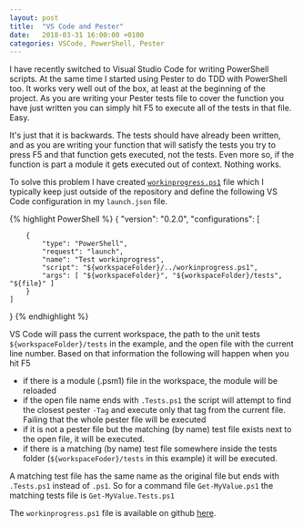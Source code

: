 ```yaml
---
layout: post
title:  "VS Code and Pester"
date:   2018-03-31 16:00:00 +0100
categories: VSCode, PowerShell, Pester
---
```


I have recently switched to Visual Studio Code for writing PowerShell scripts. At the same time I started using Pester to do TDD with PowerShell too. It works very well out of the box, at least at the beginning of the project. As you are writing your Pester tests file to cover the function you have just written you can simply hit F5 to execute all of the tests in that file. Easy. 

It's just that it is backwards. The tests should have already been written, and as you are writing your function that will satisfy the tests you try to press F5 and that function gets executed, not the tests. Even more so, if the function is part a module it gets executed out of context. Nothing works. 

To solve this problem I have created [`workinprogress.ps1`](https://gist.github.com/michalporeba/5103a2fae1b1dfa3c1f09b9f4d225420) file which I typically keep just outside of the repository and define the following VS Code configuration in my `launch.json` file.

{% highlight PowerShell %}
{
    "version": "0.2.0",
    "configurations": [

        {
            "type": "PowerShell",
            "request": "launch",
            "name": "Test workinprogress",
            "script": "${workspaceFolder}/../workinprogress.ps1",
            "args": [ "${workspaceFolder}", "${workspaceFolder}/tests", "${file}" ]
        }
    ]
}
{% endhighlight %}

VS Code will pass the current workspace, the path to the unit tests `${workspaceFolder}/tests` in the example, and the open file with the current line number. Based on that information the following will happen when you hit F5

* if there is a module (.psm1) file in the workspace, the module will be reloaded
* if the open file name ends with `.Tests.ps1` the script will attempt to find the closest pester `-Tag` and execute only that tag from the current file. Failing that the whole pester file will be executed
* if it is not a pester file but the matching (by name) test file exists next to the open file, it will be executed. 
* if there is a matching (by name) test file somewhere inside the tests folder (`${workspaceFoder}/tests` in this example) it will be executed. 

A matching test file has the same name as the original file but ends with `.Tests.ps1` instead of `.ps1`. So for a command file `Get-MyValue.ps1` the matching tests file is `Get-MyValue.Tests.ps1`

The `workinprogress.ps1` file is available on github [here](https://gist.github.com/michalporeba/5103a2fae1b1dfa3c1f09b9f4d225420).
